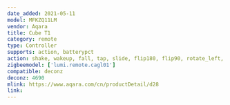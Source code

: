 ```yaml
---
date_added: 2021-05-11
model: MFKZQ11LM
vendor: Aqara
title: Cube T1
category: remote
type: Controller
supports: action, batterypct
action: shake, wakeup, fall, tap, slide, flip180, flip90, rotate_left, rotate_right
zigbeemodel: ['lumi.remote.cagl01']
compatible: deconz
deconz: 4690
mlink: https://www.aqara.com/cn/productDetail/d28
link: 
---
```

